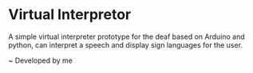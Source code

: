# Virtual Interpretor
A simple virtual interpreter prototype for the deaf based on Arduino and python, can interpret a speech and display sign languages for the user.

~ Developed by me


